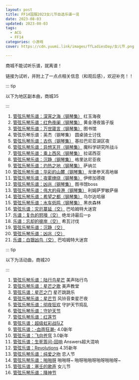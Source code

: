 ```yaml
---
layout: post
title: FF14国服2023女儿节自选乐谱一览
date: 2023-08-03
updated: 2023-08-03
tags: 
  - ACG
  - FF14
categories: 小游戏
cover: https://cdn.yuumi.link/images/ffLadiesDay/女儿节.png

---
```


商城不能试听乐谱，就离谱！

<!-- more -->

链接为试听，并附上了一点点相关信息（和观后感），欢迎补充！！

::: tip

以下为地区副本曲，商城35

:::

1. [管弦乐琴乐谱：深宵之海（钢琴集）](https://www.bilibili.com/video/BV1X24y1E7j5) 红玉海夜
2. [管弦乐琴乐谱：红色夜阑（钢琴集）](https://www.bilibili.com/video/BV1BL411r7ou) 黄金港夜笛子版
3. [管弦乐琴乐谱：万世箴言（钢琴集）](https://www.bilibili.com/video/BV1ug411x7D7) 图书馆
4. 管弦乐琴乐谱：英杰（钢琴集） 圆桌骑士讨伐
5. [管弦乐琴乐谱：古伤（钢琴集）](https://www.bilibili.com/video/BV1A24y1C7f8) 基拉巴尼亚湖区夜
6. [管弦乐琴乐谱：异想天开（钢琴集）](https://www.bilibili.com/video/BV1WV4y1P7ri) 魔科学研究所战斗
7. [管弦乐琴乐谱：乘上西风（钢琴集）](https://ff14.huijiwiki.com/wiki/物品:管弦乐琴乐谱：乘上西风（钢琴集）) 拉诺西亚
8. [管弦乐琴乐谱：沉静（钢琴集）](https://ff14.huijiwiki.com/wiki/物品:管弦乐琴乐谱：沉静（钢琴集）) 格里达尼亚夜
9. [管弦乐琴乐谱：灼热之地（钢琴集）](https://ff14.huijiwiki.com/wiki/物品:管弦乐琴乐谱：灼热之地（钢琴集）) 萨纳兰
10. [管弦乐琴乐谱：华彩的山麓（钢琴集）](https://ff14.huijiwiki.com/wiki/物品:管弦乐琴乐谱：华彩的山麓（钢琴集）) 龙堡参天高地昼
11. [管弦乐琴乐谱：夜雾缭绕（钢琴集）](https://ff14.huijiwiki.com/wiki/物品:管弦乐琴乐谱：夜雾缭绕（钢琴集）) 伊修加德夜
12. [管弦乐琴乐谱：凶兆（钢琴集）](https://ff14.huijiwiki.com/wiki/物品:管弦乐琴乐谱：凶兆（钢琴集）) 图书馆boss
13. [管弦乐琴乐谱：伟大的母港（钢琴集）](https://ff14.huijiwiki.com/wiki/物品:管弦乐琴乐谱：伟大的母港（钢琴集）) 利姆萨罗敏萨昼
14. [管弦乐琴乐谱：希望之都（钢琴集）](https://ff14.huijiwiki.com/wiki/物品:管弦乐琴乐谱：希望之都（钢琴集）) 乌尔达哈昼
15. [管弦乐琴乐谱：水车低鸣（钢琴集）](https://ff14.huijiwiki.com/wiki/物品:管弦乐琴乐谱：水车低鸣（钢琴集）) 黑衣森林
16. [管弦乐谱：灾厄蔓延（交）](https://ff14.huijiwiki.com/wiki/物品:管弦乐琴乐谱：灾厄蔓延（交响乐版）) 巴哈姆特大迷宫
17. [乐谱：复仇的怒嚎（交）](https://ff14.huijiwiki.com/wiki/物品:管弦乐琴乐谱：复仇的怒嚎（交响乐版）) 绝龙诗最后一p
18. [乐谱：忘却的彼岸（交）](https://ff14.huijiwiki.com/wiki/物品:管弦乐琴乐谱：忘却的彼岸（交响乐版）) 希瓦讨伐
19. [管弦乐琴乐谱：沉静（交）](https://ff14.huijiwiki.com/wiki/物品:管弦乐琴乐谱：沉静（交响乐版）)
20. [管弦乐琴乐谱：凶兆（交）](https://ff14.huijiwiki.com/wiki/物品:管弦乐琴乐谱：凶兆（交响乐版）)
21. [乐谱：白银凶鸟（交）](https://ff14.huijiwiki.com/wiki/物品:管弦乐琴乐谱：白银凶鸟展翅翱翔（交响乐版）) 巴哈姆特大迷宫

::: tip

以下为活动曲，商城20

:::

1. [管弦乐琴乐谱：陆行鸟星芒](https://ff14.huijiwiki.com/wiki/物品:管弦乐琴乐谱：陆行鸟星芒) 美声陆行鸟
2. [管弦乐琴乐谱：星芒之歌](https://ff14.huijiwiki.com/wiki/物品:管弦乐琴乐谱：星芒之歌) 美声教堂
3. [管弦乐谱：星芒之门](https://ff14.huijiwiki.com/wiki/物品:管弦乐琴乐谱：星芒之门) 星芒跳跳乐
4. [管弦乐琴乐谱：星芒节](https://ff14.huijiwiki.com/wiki/物品:管弦乐琴乐谱：星芒节) 风铃音束星芒夜
5. [管弦乐琴乐谱：彻夜狂欢](https://ff14.huijiwiki.com/wiki/物品:管弦乐琴乐谱：彻夜狂欢) 守护天节捣乱
6. [管弦乐琴乐谱：守护天节](https://ff14.huijiwiki.com/wiki/物品:管弦乐琴乐谱：守护天节)
7. [管弦乐琴乐谱：红莲节](https://ff14.huijiwiki.com/wiki/物品:管弦乐琴乐谱：红莲节)
8. [管弦乐谱：超级虹彩战队Z](https://ff14.huijiwiki.com/wiki/物品:管弦乐琴乐谱：超级虹彩战队Z)
9. [管弦乐谱：-血雨狂潮-](https://ff14.huijiwiki.com/wiki/物品:管弦乐琴乐谱：Stormblood_-血雨狂潮-) 4.0新年
10. [管弦乐谱：飞向苍穹](https://ff14.huijiwiki.com/wiki/物品:管弦乐琴乐谱：Heavensward_-飞向苍穹-) 3.0新年
11. [管弦乐谱：生死答问-回响](https://ff14.huijiwiki.com/wiki/物品:管弦乐琴乐谱：生死答问_-_回响) Answers超大混响
12. [管弦乐谱：Revolutions](https://ff14.huijiwiki.com/wiki/物品:管弦乐琴乐谱：Revolutions_-变革之时-) 4.35新年
13. [管弦乐琴乐谱：纯爱之吻](https://ff14.huijiwiki.com/wiki/物品:管弦乐琴乐谱：纯爱之吻) 恋人节
14. [管弦乐琴乐谱：啪啪呀](https://ff14.huijiwiki.com/wiki/物品:管弦乐琴乐谱：啪啪呀) 啪啪呀~ 啪呀啪啪呀啪呀啪啪呀~
15. [管弦乐谱：塞壬的歌声](https://ff14.huijiwiki.com/wiki/物品:管弦乐琴乐谱：塞壬的歌声) 女儿节
16. [管弦乐琴乐谱：降神节](https://ff14.huijiwiki.com/wiki/物品:管弦乐琴乐谱：降神节)